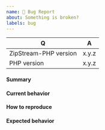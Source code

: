 ```yaml
---
name: 🐞 Bug Report
about: Something is broken?
labels: bug
---
```


<!--
- Please do not report an issue for a version of ZipStream-PHP that is no longer
- supported (< 2.0.0).
- Please do not report an issue if you are using a version of PHP that is not
- supported by the version of ZipStream-PHP you are using.
- Please fill in this template according to your issue.
- Please keep the table shown below at the top of your issue.
- Please include the output of "composer info | sort".
- Please post code as text (using proper markup). Do not post screenshots of
- code.
- Create a discussion instead if you are looking for support:
- https://github.com/maennchen/ZipStream-PHP/discussions
- Please remove this comment before submitting your issue.
-->

| Q                     | A     |
| --------------------- | ----- |
| ZipStream-PHP version | x.y.z |
| PHP version           | x.y.z |

#### Summary

<!-- Provide a summary describing the problem you are experiencing. -->

#### Current behavior

<!-- What is the current (buggy) behavior? -->

#### How to reproduce

<!-- Provide steps to reproduce the bug. -->

#### Expected behavior

<!-- What was the expected (correct) behavior? -->
